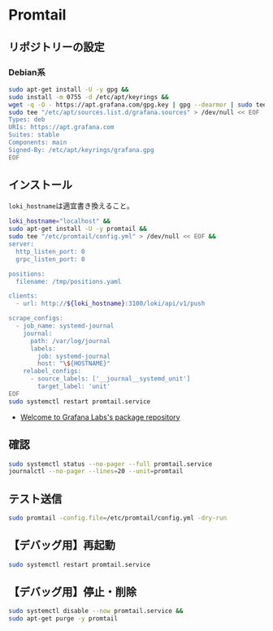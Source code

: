 # Promtail
## リポジトリーの設定
### Debian系
```sh
sudo apt-get install -U -y gpg &&
sudo install -m 0755 -d /etc/apt/keyrings &&
wget -q -O - https://apt.grafana.com/gpg.key | gpg --dearmor | sudo tee /etc/apt/keyrings/grafana.gpg > /dev/null &&
sudo tee "/etc/apt/sources.list.d/grafana.sources" > /dev/null << EOF
Types: deb
URIs: https://apt.grafana.com
Suites: stable
Components: main
Signed-By: /etc/apt/keyrings/grafana.gpg
EOF
```

## インストール
`loki_hostname`は適宜書き換えること。
```sh
loki_hostname="localhost" &&
sudo apt-get install -U -y promtail &&
sudo tee "/etc/promtail/config.yml" > /dev/null << EOF &&
server:
  http_listen_port: 0
  grpc_listen_port: 0

positions:
  filename: /tmp/positions.yaml

clients:
  - url: http://${loki_hostname}:3100/loki/api/v1/push

scrape_configs:
  - job_name: systemd-journal
    journal:
      path: /var/log/journal
      labels:
        job: systemd-journal
        host: "\${HOSTNAME}"
    relabel_configs:
      - source_labels: ['__journal__systemd_unit']
        target_label: 'unit'
EOF
sudo systemctl restart promtail.service
```
- [Welcome to Grafana Labs's package repository](https://apt.grafana.com/)

## 確認
```sh
sudo systemctl status --no-pager --full promtail.service
journalctl --no-pager --lines=20 --unit=promtail
```

## テスト送信
```sh
sudo promtail -config.file=/etc/promtail/config.yml -dry-run
```

## 【デバッグ用】再起動
```sh
sudo systemctl restart promtail.service
```

## 【デバッグ用】停止・削除
```sh
sudo systemctl disable --now promtail.service &&
sudo apt-get purge -y promtail
```
